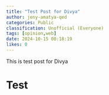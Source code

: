 ```yaml
---
title: "Test Post for Divya"
author: jeny-amatya-qed
categories: Public
classification: Unofficial (Everyone)
tags: [opinion,web]
date: 2024-10-15 00:18:19 
likes: 0
---
```


This is test post for Divya

# Test 
